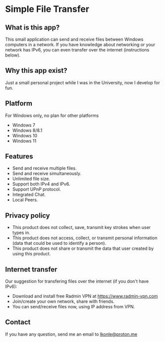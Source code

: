 # Simple File Transfer

## What is this app?
This small application can send and receive files between Windows computers in a network.
If you have knowledge about networking or your network has IPv6, you can even transfer over the internet (instructions below).

## Why this app exist?
Just a small personal project while I was in the University, now I develop for fun.

## Platform
For Windows only, no plan for other platforms
- Windows 7
- Windows 8/8.1
- Windows 10
- Windows 11

## Features
- Send and receive multiple files.
- Send and receive simultaneously.
- Unlimited file size.
- Support both IPv4 and IPv6.
- Support UPnP protocol.
- Integrated Chat.
- Local Peers.

## Privacy policy
- This product does not collect, save, transmit key strokes when user types in.
- This product does not access, collect, or transmit personal information (data that could be used to identify a person).
- This product does not share or transmit the data that user created by using this product.

## Internet transfer
Our suggestion for transfering files over the internet (if you don't have IPv6):
- Download and install free Radmin VPN at https://www.radmin-vpn.com
- Join/create your own network, share with friends.
- You can send/receive files now, using IP address from VPN.

## Contact
If you have any question, send me an email to lkonle@proton.me


